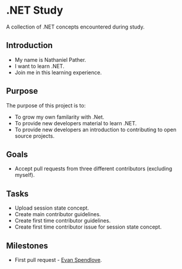 # .NET Study
A collection of .NET concepts encountered during study.

<h2>Introduction</h2>
	<ul>
		<li>My name is Nathaniel Pather.</li>
		<li>I want to learn .NET.</li>
		<li>Join me in this learning experience.</li>
	</ul>

<h2>Purpose</h2>
	<p>The purpose of this project is to: </p>
	<ul>
		<li>To grow my own familarity with .Net.</li>
		<li>To provide new developers material to learn .NET.</li>
		<li>To provide new developers an introduction to contributing to open source projects.</li>
	</ul>

<h2>Goals</h2>
	<ul>
		<li>Accept pull requests from three different contributors (excluding myself).</li>
	</ul>
  
<h2>Tasks</h2>
	<ul>
		<li>Upload session state concept.</li>
		<li>Create main contributor guidelines.</li>
		<li>Create first time contributor guidelines.</li>
		<li>Create first time contributor issue for session state concept.</li>
	</ul>

<h2>Milestones</h2>
	<ul>
		<li>First pull request - <a href="https://github.com/evanSpendlove">Evan Spendlove</a>.</li>
	</ul>
